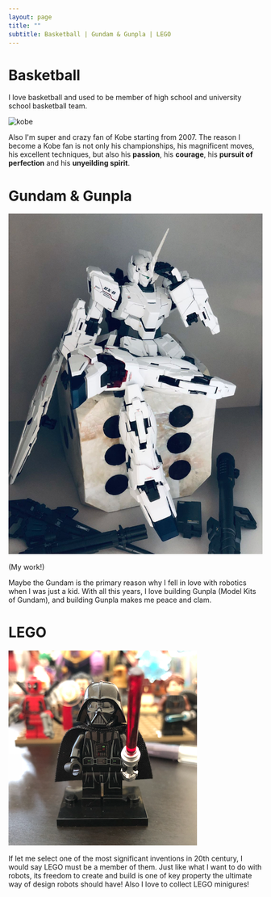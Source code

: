 ```yaml
---
layout: page
title: ""
subtitle: Basketball | Gundam & Gunpla | LEGO
---
```


# Basketball
I love basketball and used to be member of high school and university school basketball team.

![kobe](https://www.everydaynodaysoff.com/wp-content/uploads/2010/01/KOBE-BRYANT-NIKE-GUN-AD.jpg)

Also I'm super and crazy fan of Kobe starting from 2007. The reason I become a Kobe fan is not only his championships, his magnificent moves, his excellent techniques, but also his **passion**, his **courage**, his **pursuit of perfection** and his **unyeilding spirit**.

# Gundam & Gunpla
![gundam](/img/11.png)

(My work!)

Maybe the Gundam is the primary reason why I fell in love with robotics when I was just a kid. With all this years, I love building Gunpla (Model Kits of Gundam), and building Gunpla makes me peace and clam.

# LEGO
![test](/img/avatar-icon.png)

If let me select one of the most significant inventions in 20th century, I would say LEGO must be a member of them. Just like what I want to do with robots, its freedom to create and build is one of key property the ultimate way of design robots should have! Also I love to collect LEGO minigures!
